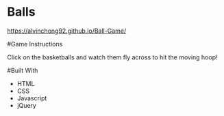 # Balls

https://alvinchong92.github.io/Ball-Game/




#Game Instructions 

Click on the basketballs and watch them fly across to hit the moving hoop!

#Built With 

* HTML 
* CSS 
* Javascript 
* jQuery
